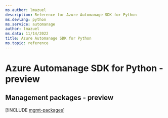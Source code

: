 ```yaml
---
ms.author: lmazuel
description: Reference for Azure Automanage SDK for Python
ms.devlang: python
ms.service: automanage
author: lmazuel
ms.data: 11/14/2022
title: Azure Automanage SDK for Python
ms.topic: reference
---
```

# Azure Automanage SDK for Python - preview

## Management packages - preview
[!INCLUDE [mgmt-packages](automanage-mgmt-index.md)]